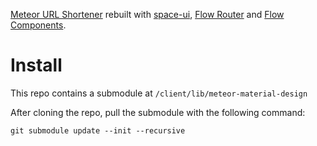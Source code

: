 [Meteor URL Shortener](https://github.com/npvn/meteor-material-design)
rebuilt with [space-ui](https://github.com/CodeAdventure/space-ui),
[Flow Router](https://github.com/meteorhacks/flow-router) and
[Flow Components](https://github.com/meteorhacks/flow-components).

Install
==============

This repo contains a submodule at `/client/lib/meteor-material-design`

After cloning the repo, pull the submodule with the following command:

`git submodule update --init --recursive`

